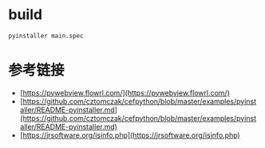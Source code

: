 # build

```bash
pyinstaller main.spec
```

# 参考链接

- [https://pywebview.flowrl.com/](https://pywebview.flowrl.com/)
- [https://github.com/cztomczak/cefpython/blob/master/examples/pyinstaller/README-pyinstaller.md](https://github.com/cztomczak/cefpython/blob/master/examples/pyinstaller/README-pyinstaller.md)
- [https://jrsoftware.org/isinfo.php](https://jrsoftware.org/isinfo.php)